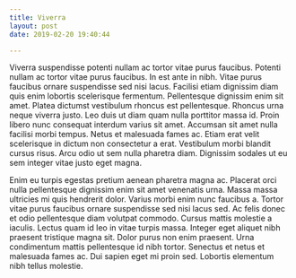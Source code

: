 ```yaml
---
title: Viverra
layout: post
date: 2019-02-20 19:40:44

---
```



Viverra suspendisse potenti nullam ac tortor vitae purus faucibus. Potenti nullam ac tortor vitae purus faucibus. In est ante in nibh. Vitae purus faucibus ornare suspendisse sed nisi lacus. Facilisi etiam dignissim diam quis enim lobortis scelerisque fermentum. Pellentesque dignissim enim sit amet. Platea dictumst vestibulum rhoncus est pellentesque. Rhoncus urna neque viverra justo. Leo duis ut diam quam nulla porttitor massa id. Proin libero nunc consequat interdum varius sit amet. Accumsan sit amet nulla facilisi morbi tempus. Netus et malesuada fames ac. Etiam erat velit scelerisque in dictum non consectetur a erat. Vestibulum morbi blandit cursus risus. Arcu odio ut sem nulla pharetra diam. Dignissim sodales ut eu sem integer vitae justo eget magna.



Enim eu turpis egestas pretium aenean pharetra magna ac. Placerat orci nulla pellentesque dignissim enim sit amet venenatis urna. Massa massa ultricies mi quis hendrerit dolor. Varius morbi enim nunc faucibus a. Tortor vitae purus faucibus ornare suspendisse sed nisi lacus sed. Ac felis donec et odio pellentesque diam volutpat commodo. Cursus mattis molestie a iaculis. Lectus quam id leo in vitae turpis massa. Integer eget aliquet nibh praesent tristique magna sit. Dolor purus non enim praesent. Urna condimentum mattis pellentesque id nibh tortor. Senectus et netus et malesuada fames ac. Dui sapien eget mi proin sed. Lobortis elementum nibh tellus molestie.
